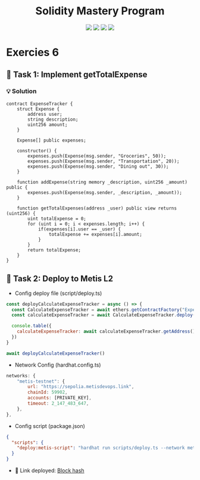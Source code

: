 <h1 align="center">Solidity Mastery Program</h1>

<p align="center">
  <img src="https://img.shields.io/badge/Hardhat-FFCB1F?style=for-the-badge&logo=ethereum&logoColor=black"/>
  <img src="https://img.shields.io/badge/Solidity-363636?style=for-the-badge&logo=solidity&logoColor=white"/>
  <img src="https://img.shields.io/badge/Blockchain-000000?style=for-the-badge&logo=blockchain&logoColor=white"/>
  <img src="https://img.shields.io/badge/Bitcoin-E2761B?style=for-the-badge&logo=bitcoin&logoColor=white"/>
</p>

# Exercies 6

## 💬 Task 1: Implement getTotalExpense

### 💡 Solution

```solidity
contract ExpenseTracker {
    struct Expense {
        address user;
        string description;
        uint256 amount;
    }

    Expense[] public expenses;

    constructor() {
        expenses.push(Expense(msg.sender, "Groceries", 50));
        expenses.push(Expense(msg.sender, "Transportation", 20));
        expenses.push(Expense(msg.sender, "Dining out", 30));
    }

    function addExpense(string memory _description, uint256 _amount) public {
        expenses.push(Expense(msg.sender, _description, _amount));
    }

    function getTotalExpenses(address _user) public view returns (uint256) {
        uint totalExpense = 0;
        for (uint i = 0; i < expenses.length; i++) {
            if(expenses[i].user == _user) {
                totalExpense += expenses[i].amount;
            }
        }
        return totalExpense;
    }
}
```

## 💬 Task 2: Deploy to Metis L2

- Config deploy file (script/deploy.ts)

```js
const deployCalculateExpenseTracker = async () => {
  const CalculateExpenseTracker = await ethers.getContractFactory("ExpenseTracker")
  const calculateExpenseTracker = await CalculateExpenseTracker.deploy()

  console.table({
    calculateExpenseTracker: await calculateExpenseTracker.getAddress(),
  })
}

await deployCalculateExpenseTracker()
```

- Network Config (hardhat.config.ts)

```js
networks: {
    "metis-testnet": {
        url: "https://sepolia.metisdevops.link",
        chainId: 59902,
        accounts: [PRIVATE_KEY],
        timeout: 2_147_483_647,
    },
},
```

- Config script (package.json)

```json
{
  "scripts": {
    "deploy:metis-script": "hardhat run scripts/deploy.ts --network metis-testnet"
  }
}
```

- 📌 Link deployed: [Block hash](https://sepolia-explorer.metisdevops.link/tx/0x43e66e0d622b6ec20f01c15d5adb22184435bd82d9498a618bcd6d6ab143191a)

